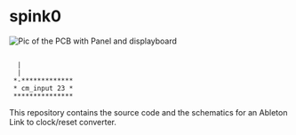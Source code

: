 # spink0
![Pic of the PCB with Panel and displayboard](http://seismic.industries/wp-content/uploads/2019/11/spink0_mk1_pcb_small.jpg)


```

  |
  |
 *-*************
 * cm_input 23 *
 ***************

```


This repository contains the source code and the schematics for an Ableton Link to clock/reset converter.
